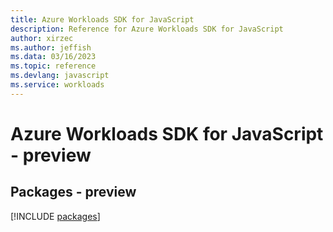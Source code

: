 ```yaml
---
title: Azure Workloads SDK for JavaScript
description: Reference for Azure Workloads SDK for JavaScript
author: xirzec
ms.author: jeffish
ms.data: 03/16/2023
ms.topic: reference
ms.devlang: javascript
ms.service: workloads
---
```

# Azure Workloads SDK for JavaScript - preview
## Packages - preview
[!INCLUDE [packages](workloads-index.md)]